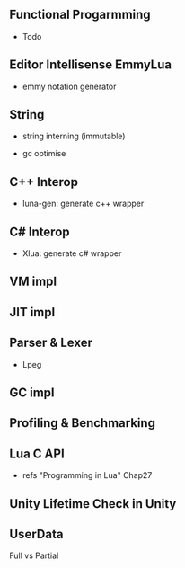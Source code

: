 ## Functional Progarmming

- Todo

## Editor Intellisense EmmyLua

- emmy notation generator

## String

- string interning (immutable)

- gc optimise

## C++ Interop

- luna-gen: generate c++ wrapper

## C# Interop

- Xlua: generate c# wrapper

## VM impl

## JIT impl

## Parser & Lexer

- Lpeg

## GC impl

## Profiling & Benchmarking

## Lua C API

- refs "Programming in Lua" Chap27

## Unity Lifetime Check in Unity

## UserData

Full vs Partial